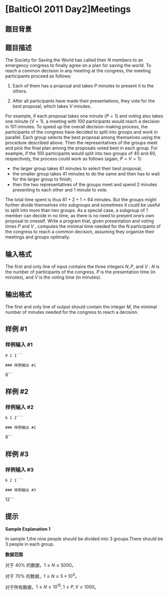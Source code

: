 # [BalticOI 2011 Day2]Meetings

## 题目背景



## 题目描述

The Society for Saving the World has called their $N$ members to an emergency congress to finally agree on a plan for saving the world. To reach a common decision in any meeting at the congress, the meeting participants proceed as follows:

1.    Each of them has a proposal and takes $P$ minutes to present it to the others.

2.    After all participants have made their presentations, they vote for the best proposal, which takes $V$ minutes.

For example, if each proposal takes one minute $(P = 1)$ and voting also takes one minute $(V = 1)$, a meeting with $100$ participants would reach a decision in $101$ minutes. To speed up the overall decision-making process, the participants of the congress have decided to split into groups and work in parallel. Each group selects the best proposal among themselves using the procedure described above. Then the representatives of the groups meet and pick the final plan among the proposals voted best in each group. For example, if the $100$ participants would split into two groups of $40$ and $60$, respectively, the process could work as follows (again, $P = V = 1$):

-    the larger group takes $61$ minutes to select their best proposal;
-    the smaller group takes $41$ minutes to do the same and then has to wait for the larger group to finish;
-    then the two representatives of the groups meet and spend $2$ minutes presenting to each other and $1$ minute to vote.

The total time spent is thus $61 + 2 + 1 = 64$ minutes. But the groups might further divide themselves into subgroups and sometimes it could be useful to split into more than two groups. As a special case, a subgroup of $1$ member can decide in no time, as there is no need to present one’s own proposal to oneself. Write a program that, given presentation and voting times $P$ and $V$ , computes the minimal time needed for the $N$ participants of the congress to reach a common decision, assuming they organize their meetings and groups optimally.

## 输入格式

The first and only line of input contains the three integers $N, P,$ and $V$ : $N$ is the number of participants of the congress, $P$ is the presentation time (in minutes), and $V$ is the voting time (in minutes).

## 输出格式

The first and only line of output should contain the integer $M$, the minimal number of minutes needed for the congress to reach a decision.

## 样例 #1

### 样例输入 #1
```
9 1 1```

### 样例输出 #1

```
8```

## 样例 #2

### 样例输入 #2
```
6 1 2```

### 样例输出 #2

```
8```

## 样例 #3

### 样例输入 #3
```
6 2 1```

### 样例输出 #3

```
12```

## 提示

**Sample Explanation 1**

In sample 1,the nine people should be divided into 3 groups.There should be 3 people in each group.

**数据范围**

对于 $40\%$ 的数据，$1 \le N \le 5000$。

对于 $70\%$ 的数据，$1 \le N \le 5 \times 10^4$。

对于所有数据，$1 \le N \le 10^{15},1 \le P,V \le 1000$。 

